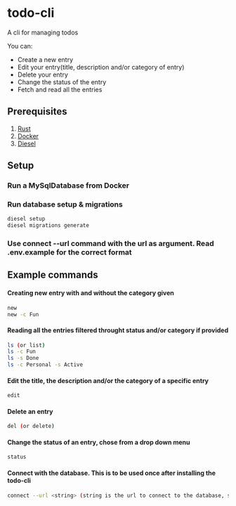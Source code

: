 # todo-cli
<p>A cli for managing todos

You can:
- Create a new entry
- Edit your entry(title, description and/or category of entry)
- Delete your entry
- Change the status of the entry
- Fetch and read all the entries

## Prerequisites
1. [Rust](https://www.rust-lang.org/tools/install)
2. [Docker](https://docs.docker.com/engine/install/)
3. [Diesel](https://diesel.rs/guides/getting-started)

## Setup
### Run a MySqlDatabase from Docker
### Run database setup & migrations

```sh
diesel setup
diesel migrations generate
```

### Use connect --url <string> command with the url as argument. Read .env.example for the correct format

## Example commands
#### Creating new entry with and without the category given

```sh
new
new -c Fun
```

#### Reading all the entries filtered throught status and/or category if provided

```sh
ls (or list)
ls -c Fun
ls -s Done
ls -c Personal -s Active
```

#### Edit the title, the description and/or the category of a specific entry

```sh
edit
```

#### Delete an entry

```sh
del (or delete)
```

#### Change the status of an entry, chose from a drop down menu

```sh
status 
```

#### Connect with the database. This is to be used once after installing the todo-cli

```sh
connect --url <string> (string is the url to connect to the database, see setup for instructions)
```




